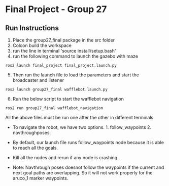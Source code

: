 # Final Project - Group 27

## Run Instructions


1. Place the group27_final package in the src folder 
2. Colcon build the workspace
3. run the line in terminal 'source install/setup.bash'
4. run the following command to launch the gazebo with maze 

```
ros2 launch final_project final_project.launch.py
```
5. Then run the launch file to load the parameters and start the broadcaster and listener

```
ros2 launch group27_final wafflebot.launch.py 

```
6. Run the below script to start the wafflebot navigation
 
```
ros2 run group27_final wafflebot_navigation 

```
All the above files must be run one after the other in different terminals
* To navigate the robot, we have two options. 1. follow_waypoints 2. navthroughposes.
* By default, our launch file runs follow_waypoints node because it is able to reach all the goals.



* Kill all the nodes and rerun if any node is crashing.

* Note: Navthrough poses doesnot follow the waypoints if the current and next goal paths are overlapping. So it will not work properly for the aruco_1 marker waypoints.

